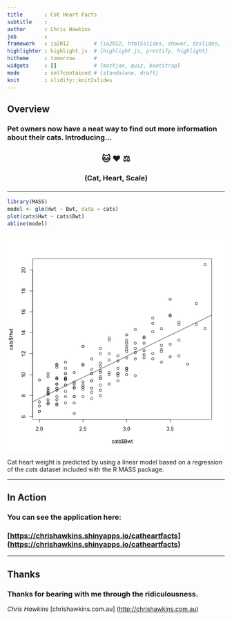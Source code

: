 ```yaml
---
title       : Cat Heart Facts
subtitle    : 
author      : Chris Hawkins
job         : 
framework   : io2012        # {io2012, html5slides, shower, dzslides, ...}
highlighter : highlight.js  # {highlight.js, prettify, highlight}
hitheme     : tomorrow      # 
widgets     : []            # {mathjax, quiz, bootstrap}
mode        : selfcontained # {standalone, draft}
knit        : slidify::knit2slides
---
```


## Overview

### Pet owners now have a neat way to find out more information about their cats. Introducing...

### <center> <h3>🐱 ❤ ⚖ </h3> <h4>(Cat, Heart, Scale) </h4></center>

---


```r
library(MASS)
model <- glm(Hwt ~ Bwt, data = cats)
plot(cats$Hwt ~ cats$Bwt)
abline(model)
```

![plot of chunk unnamed-chunk-1](assets/fig/unnamed-chunk-1-1.png) 

Cat heart weight is predicted by using a linear model based on a regression of the _cats_ dataset included with the R MASS package.

---

## In Action

### You can see the application here:
### [https://chrishawkins.shinyapps.io/catheartfacts] (https://chrishawkins.shinyapps.io/catheartfacts)

---

## Thanks

### Thanks for bearing with me through the ridiculousness.

*Chris Hawkins*
[chrishawkins.com.au] (http://chrishawkins.com.au)
